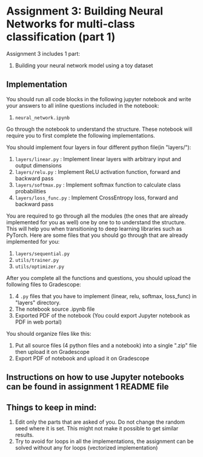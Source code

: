 # Assignment 3: Building Neural Networks for multi-class classification (part 1)

Assignment 3 includes 1 part:
1. Building your neural network model using a toy dataset

## Implementation

You should run all code blocks in the following jupyter notebook and write your answers to all inline questions included in the notebook:

1. `neural_network.ipynb`

Go through the notebook to understand the structure. These notebook will require you to first complete the following implementations.

You should implement four layers in four different python file(in "layers/"):
1. `layers/linear.py`     : Implement linear layers with arbitrary input and output dimensions
2. `layers/relu.py`       : Implement ReLU activation function, forward and backward pass
3. `layers/softmax.py`    : Implement softmax function to calculate class probabilities
4. `layers/loss_func.py`  : Implement CrossEntropy loss, forward and backward pass

You are required to go through all the modules (the ones that are already implemented for you as well) one by one to to understand the structure. This will help you when transitioning to deep learning libraries such as PyTorch. Here are some files that you should go through that are already implemented for you:

1. `layers/sequential.py`
2. `utils/trainer.py`
3. `utils/optimizer.py`

After you complete all the functions and questions, you should upload the following files to Gradescope:

1. 4 `.py` files that you have to implement (linear, relu, softmax, loss_func) in "layers" directory.
2. The notebook source .ipynb file
3. Exported PDF of the notebook (You could export Jupyter notebook as PDF in web portal)

You should organize files like this:
1. Put all source files (4 python files and a notebook) into a single ".zip" file then upload it on Gradescope
2. Export PDF of notebook and upload it on Gradescope


## Instructions on how to use Jupyter notebooks can be found in assignment 1 README file


## Things to keep in mind:
1. Edit only the parts that are asked of you. Do not change the random seed where it is set. This might not make it possible to get similar results.
2. Try to avoid for loops in all the implementations, the assignment can be solved without any for loops (vectorized implementation)